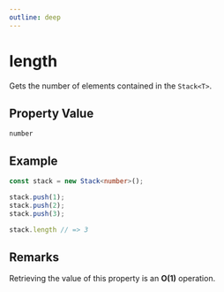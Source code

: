 ```yaml
---
outline: deep
---
```


# ****length****

Gets the number of elements contained in the `Stack<T>`.

## **Property Value**

`number`

## **Example**

```typescript
const stack = new Stack<number>();

stack.push(1);
stack.push(2);
stack.push(3);

stack.length // => 3
```

## **Remarks**

Retrieving the value of this property is an **O(1)** operation.


